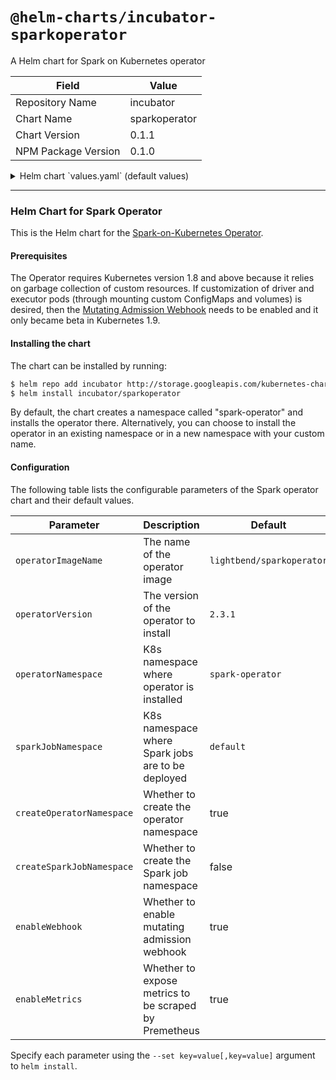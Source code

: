 # `@helm-charts/incubator-sparkoperator`

A Helm chart for Spark on Kubernetes operator

| Field               | Value         |
| ------------------- | ------------- |
| Repository Name     | incubator     |
| Chart Name          | sparkoperator |
| Chart Version       | 0.1.1         |
| NPM Package Version | 0.1.0         |

<details>

<summary>Helm chart `values.yaml` (default values)</summary>

```yaml
operatorImageName: gcr.io/spark-operator/spark-operator
operatorVersion: v2.3.1-v1alpha1-latest
operatorNamespace: spark-operator
sparkJobNamespace: default

createOperatorNamespace: true
createSparkJobNamespace: false

enableWebhook: true
enableMetrics: true
```

</details>

---

### Helm Chart for Spark Operator

This is the Helm chart for the [Spark-on-Kubernetes Operator](https://github.com/GoogleCloudPlatform/spark-on-k8s-operator).

#### Prerequisites

The Operator requires Kubernetes version 1.8 and above because it relies on garbage collection of custom resources. If customization of driver and executor pods (through mounting custom ConfigMaps and volumes) is desired, then the [Mutating Admission Webhook](https://github.com/GoogleCloudPlatform/spark-on-k8s-operator/blob/master/docs/quick-start-guide.md#using-the-mutating-admission-webhook) needs to be enabled and it only became beta in Kubernetes 1.9.

#### Installing the chart

The chart can be installed by running:

```bash
$ helm repo add incubator http://storage.googleapis.com/kubernetes-charts-incubator
$ helm install incubator/sparkoperator
```

By default, the chart creates a namespace called "spark-operator" and installs the operator there. Alternatively, you can choose to install the operator in an existing namespace or in a new namespace with your custom name.

#### Configuration

The following table lists the configurable parameters of the Spark operator chart and their default values.

| Parameter                 | Description                                           | Default                   |
| ------------------------- | ----------------------------------------------------- | ------------------------- |
| `operatorImageName`       | The name of the operator image                        | `lightbend/sparkoperator` |
| `operatorVersion`         | The version of the operator to install                | `2.3.1`                   |
| `operatorNamespace`       | K8s namespace where operator is installed             | `spark-operator`          |
| `sparkJobNamespace`       | K8s namespace where Spark jobs are to be deployed     | `default`                 |
| `createOperatorNamespace` | Whether to create the operator namespace              | true                      |
| `createSparkJobNamespace` | Whether to create the Spark job namespace             | false                     |
| `enableWebhook`           | Whether to enable mutating admission webhook          | true                      |
| `enableMetrics`           | Whether to expose metrics to be scraped by Premetheus | true                      |

Specify each parameter using the `--set key=value[,key=value]` argument to `helm install`.
